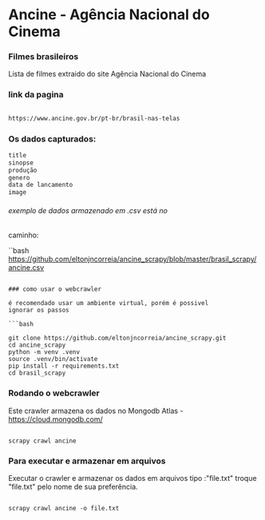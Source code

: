 # Ancine - Agência Nacional do Cinema

### Filmes brasileiros
Lista de filmes extraido do site Agência Nacional do Cinema

### link da pagina

```bash

https://www.ancine.gov.br/pt-br/brasil-nas-telas

```

### Os dados capturados:


```bash
title
sinopse
produção
genero
data de lancamento
image
```

###### exemplo de dados armazenado em .csv está no
caminho:

``bash
https://github.com/eltonjncorreia/ancine_scrapy/blob/master/brasil_scrapy/ancine.csv
```

### como usar o webcrawler

é recomendado usar um ambiente virtual, porém é possivel
ignorar os passos

```bash

git clone https://github.com/eltonjncorreia/ancine_scrapy.git
cd ancine_scrapy
python -m venv .venv
source .venv/bin/activate
pip install -r requirements.txt
cd brasil_scrapy

```

### Rodando o webcrawler

Este crawler armazena os dados no Mongodb Atlas - https://cloud.mongodb.com/

```console

scrapy crawl ancine

```

### Para executar e armazenar em arquivos

Executar o crawler e armazenar os dados em arquivos tipo :"file.txt"
troque "file.txt" pelo nome de sua preferência.


```console

scrapy crawl ancine -o file.txt

```

